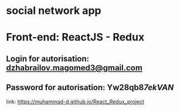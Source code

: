 # social network app

# Front-end: ReactJS - Redux

## Login for autorisation: dzhabrailov.magomed3@gmail.com

## Password for autorisation: Yw28qb8<ins>_</ins>7ekVAN<ins>_</ins>

link: https://muhammad-d.github.io/React_Redux_project
